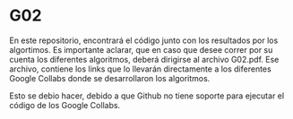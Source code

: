 # G02
En este repositorio, encontrará el código junto con los resultados por los algortimos.
Es importante aclarar, que en caso que desee correr por su cuenta los diferentes algoritmos, deberá dirigirse al archivo G02.pdf. 
Ese archivo, contiene los links que lo llevarán directamente a los diferentes Google Collabs donde se desarrollaron los algoritmos.

Esto se debio hacer, debido a que Github no tiene soporte para ejecutar el código de los Google Collabs.

